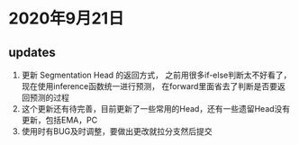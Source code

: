 # 2020年9月21日

## updates
1. 更新 Segmentation Head 的返回方式，
之前用很多if-else判断太不好看了，
现在使用inference函数统一进行预测，
在forward里面省去了判断是否要返回预测的过程
2. 这个更新还有待完善，目前更新了一些常用的Head，还有一些遗留Head没有更新，包括EMA，PC
3. 使用时有BUG及时调整，要做出更改就拉分支然后提交